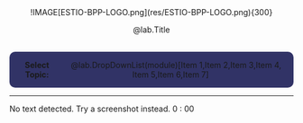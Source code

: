 <style>
.box {
  display: Inline-block;  
  text-align: center;
  padding: 15px;
  background-color: #313366;
  border-radius: 10px;
  align-items: Center;
  display: flex;
  justify-content: center;
  }

</style>

<center>
!IMAGE[ESTIO-BPP-LOGO.png](res/ESTIO-BPP-LOGO.png){300}

@lab.Title

</center>
<br>

<div class=box>
<b>Select Topic:</b>&nbsp;&nbsp;&nbsp;&nbsp; @lab.DropDownList(module)[Item 1,Item 2,Item 3,Item 4, Item 5,Item 6,Item 7]
</div>

---
No text detected.
Try a screenshot instead.
0
:
00

